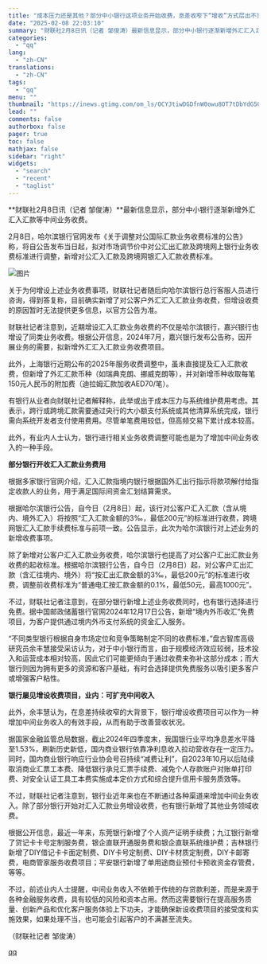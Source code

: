 ```yaml
---
title: "成本压力还是其他？部分中小银行这项业务开始收费，息差收窄下“增收”方式层出不穷"
date: "2025-02-08 22:03:10"
summary: "财联社2月8日讯（记者 邹俊涛）最新信息显示，部分中小银行逐渐新增外汇汇入汇款等中间业务收费。2月8..."
categories:
  - "qq"
lang:
  - "zh-CN"
translations:
  - "zh-CN"
tags:
  - "qq"
menu: ""
thumbnail: "https://inews.gtimg.com/om_ls/OCYJtiwDGDfnW0owu8OT7tDbYdG50pjKzldUyeYQzbm1sAA_640360/0"
lead: ""
comments: false
authorbox: false
pager: true
toc: false
mathjax: false
sidebar: "right"
widgets:
  - "search"
  - "recent"
  - "taglist"
---
```


**财联社2月8日讯（记者 邹俊涛）**最新信息显示，部分中小银行逐渐新增外汇汇入汇款等中间业务收费。

2月8日，哈尔滨银行官网发布《关于调整对公国际汇款业务收费标准的公告》称，将自公告发布当日起，拟对市场调节价中对公汇出汇款及跨境网上银行业务收费标准进行调整，新增对公汇入汇款及跨境网银汇入汇款收费标准。

![图片](https://inews.gtimg.com/om_bt/OZzT-v8yWuuNYq_MVqGVSZqGbSYo6dRSWZUN6PEXkwlpwAA/641)

关于为何增设上述业务收费事项，财联社记者随后向哈尔滨银行总行客服人员进行咨询，得到答复称，目前确实新增了对公客户外汇汇入汇款业务收费，但增设收费的原因暂时无法提供更多信息，以官方公告为准。

财联社记者注意到，近期增设汇入汇款业务收费的不仅是哈尔滨银行，嘉兴银行也增设了同类业务收费。根据公开信息，2024年7月，嘉兴银行发布公告称，因开展业务的需要，拟新增外汇汇入汇款业务收费项目。

此外，上海银行近期公布的2025年服务收费调整中，虽未直接提及汇入汇款收费，但新增了外汇汇款币种（如瑞典克朗、挪威克朗等），并对新增币种收取每笔150元人民币的附加费（迪拉姆汇款加收AED70/笔）。

有银行从业者向财联社记者解释称，此举或出于成本压力与系统维护费用考虑。其表示，跨行或跨境汇款需要通过央行的大小额支付系统或其他清算系统完成，银行需向系统开发者支付使用费用。尽管单笔费用较低，但高频交易下累计成本较高。

此外，有业内人士认为，银行进行相关业务收费调整可能也是为了增加中间业务收入的一种手段。

**部分银行开收汇入汇款业务费用**

根据多家银行官网介绍，汇入汇款指境内银行根据国外汇出行指示将款项解付给指定收款人的业务，用于满足国际间资金汇划结算需求。

根据哈尔滨银行公告，自今日（2月8日）起，该行对公客户汇入汇款（含从境内、境外汇入）将按照“汇入汇款金额的3‰，最低200元”的标准进行收费，跨境网银汇入汇款手续费标准与前项一致。公告显示，此次为哈尔滨银行对上述业务的新增收费事项。

除了新增对公客户汇入汇款业务收费，哈尔滨银行也提高了对公客户汇出汇款业务收费的起收标准。根据哈尔滨银行公告，自今日（2月8日）起，对公客户汇出汇款（含汇往境内、境外）将“按汇出汇款金额的3‰，最低200元”的标准进行收费，调整前收费标准为“普通电汇按汇款金额的0.1%，最低50元，最高1000元”。

不过，财联社记者注意到，在部分银行新增上述业务收费同时，也有银行选择进行免费。据中国邮政储蓄银行官网2024年12月17日公告，新增“境内外币收汇”免费项目，为客户提供通过境内外币支付系统的资金汇入服务。

“不同类型银行根据自身市场定位和竞争策略制定不同的收费标准，”盘古智库高级研究员余丰慧接受采访认为，对于中小银行而言，由于规模经济效应较弱，技术投入和运营成本相对较高，因此它们可能更倾向于通过收费来弥补这部分成本；而大银行则因为拥有更多的资源和客户基础，有时会选择提供免费服务以吸引更多客户或增强客户粘性。

**银行屡见增设收费项目，业内：可扩充中间收入**

此外，余丰慧认为，在息差持续收窄的大背景下，银行增设收费项目可以作为一种增加中间业务收入的有效手段，从而有助于改善营收状况。

据国家金融监管总局数据，截止2024年四季度末，我国银行业平均净息差水平降至1.53%，刷新历史新低，国内商业银行依靠净利息收入拉动营收存在一定压力。同时，国内商业银行响应行业协会号召持续“减费让利”，自2023年10月以后陆续取消商业汇票工本费、降低银行承兑汇票手续费、减免个人存款账户对账单打印费、对安全认证工具工本费实施成本定价方式和综合提升信用卡服务质效等。

不过，财联社记者注意到，银行业近年来也在不断通过各种渠道来增加中间业务收入。除了部分银行开始对汇入汇款业务增设收费，也有银行新增了其他业务领域收费。

根据公开信息，最近一年来，东莞银行新增了个人资产证明手续费；九江银行新增了贷记卡卡号定制服务费，银企直联开通服务费和银企直联系统维护费；吉林银行新增了DIY借记卡卡面定制费、DIY卡号定制费、DIY卡材质定制费，DIY卡邮寄费，电商管家服务收费项目；平安银行新增了单用途商业预付卡预收资金存管费，等等。

不过，前述业内人士提醒，中间业务收入不依赖于传统的存贷款利差，而是来源于各种金融服务收费，具有较低的风险和资本占用。然而这需要银行在提高服务质量、创新产品和优化客户服务体验上下功夫，才能确保新设收费项目的接受度和实施效果，如果处理不当，也可能会引起客户的不满甚至流失。

（财联社记者 邹俊涛）

[qq](https://new.qq.com/rain/a/20250208A08NLJ00)
